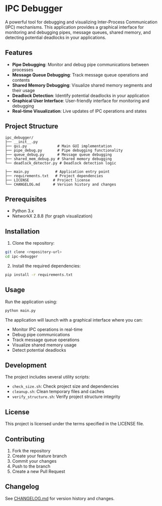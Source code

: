 # IPC Debugger

A powerful tool for debugging and visualizing Inter-Process Communication (IPC) mechanisms. This application provides a graphical interface for monitoring and debugging pipes, message queues, shared memory, and detecting potential deadlocks in your applications.

## Features

- **Pipe Debugging**: Monitor and debug pipe communications between processes
- **Message Queue Debugging**: Track message queue operations and contents
- **Shared Memory Debugging**: Visualize shared memory segments and their usage
- **Deadlock Detection**: Identify potential deadlocks in your application
- **Graphical User Interface**: User-friendly interface for monitoring and debugging
- **Real-time Visualization**: Live updates of IPC operations and states

## Project Structure

```
ipc_debugger/
├── __init__.py
├── gui.py              # Main GUI implementation
├── pipe_debug.py       # Pipe debugging functionality
├── queue_debug.py      # Message queue debugging
├── shared_mem_debug.py # Shared memory debugging
└── deadlock_detector.py # Deadlock detection logic

├── main.py            # Application entry point
├── requirements.txt   # Project dependencies
├── LICENSE           # Project license
└── CHANGELOG.md      # Version history and changes
```

## Prerequisites

- Python 3.x
- NetworkX 2.8.8 (for graph visualization)

## Installation

1. Clone the repository:
```bash
git clone <repository-url>
cd ipc-debugger
```

2. Install the required dependencies:
```bash
pip install -r requirements.txt
```

## Usage

Run the application using:
```bash
python main.py
```

The application will launch with a graphical interface where you can:
- Monitor IPC operations in real-time
- Debug pipe communications
- Track message queue operations
- Visualize shared memory usage
- Detect potential deadlocks

## Development

The project includes several utility scripts:
- `check_size.sh`: Check project size and dependencies
- `cleanup.sh`: Clean temporary files and caches
- `verify_structure.sh`: Verify project structure integrity

## License

This project is licensed under the terms specified in the LICENSE file.

## Contributing

1. Fork the repository
2. Create your feature branch
3. Commit your changes
4. Push to the branch
5. Create a new Pull Request

## Changelog

See [CHANGELOG.md](CHANGELOG.md) for version history and changes. 
